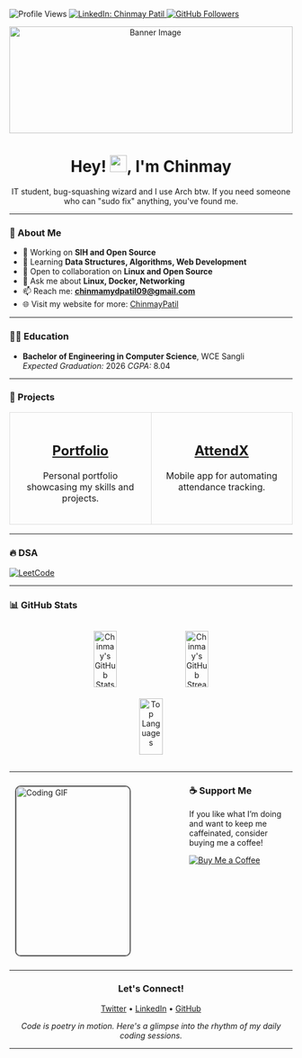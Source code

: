 ![Profile Views](https://komarev.com/ghpvc/?username=ChinmayOnGithub&color=brightgreen)
<a href="https://www.linkedin.com/in/chinmaypatil462/" target="_blank">
<img src="https://img.shields.io/badge/-Chinmay%20Patil-blue?style=flat-square&logo=Linkedin&logoColor=white" alt="LinkedIn: Chinmay Patil">
</a>
<a href="https://github.com/ChinmayOnGithub" target="_blank">
<img src="https://img.shields.io/github/followers/ChinmayOnGithub?label=follow&style=social" alt="GitHub Followers">
</a> 

<!-- ![Country](https://img.shields.io/badge/Country-India-success) -->
<!-- ![Languages](https://img.shields.io/badge/Languages-English%20%26%20Marathi-brightgreen) -->

<!-- Image Banner -->
<p align="center">
  <img src="https://github.com/user-attachments/assets/29302541-a6b2-4c4b-bfb1-95ef0caf8c3e" alt="Banner Image" style="width: 100%; height: 190px; object-fit: cover;">
</p>

<!-- Intro -->
<h1 align="center">Hey! <img src="https://media.giphy.com/media/hvRJCLFzcasrR4ia7z/giphy.gif" width="30px"/>, I'm Chinmay</h1>
<p align="center">
    IT student, bug-squashing wizard and I use Arch btw. If you need someone who can "sudo fix" anything, you've found me.
</p>

---

### 🚀 About Me

- 🔭 Working on **SIH and Open Source**
- 🌱 Learning **Data Structures, Algorithms, Web Development**
- 👯 Open to collaboration on **Linux and Open Source**
- 💬 Ask me about **Linux, Docker, Networking**
- 📫 Reach me: **chinmamydpatil09@gmail.com**
- 🌐 Visit my website for more: [ChinmayPatil](https://chinmayongithub.github.io/Portfolio/)
<!-- - 😄 Pronouns: **He/Him** -->

---

### 🧑‍🎓 Education

- **Bachelor of Engineering in Computer Science**, WCE Sangli  
  _Expected Graduation:_ 2026
  _CGPA:_ 8.04

<!-- - **High School**, SBB Karad  
  _Graduated:_ 2020  
  _Achievements:_ Survived calculus and learned how to code without breaking the computer. -->

---

### 🌟 Projects

<div align="center">
  <table>
    <tr>
      <td align="center" style="border: 1px solid #ddd; border-radius: 10px; padding: 20px; width: 45%; vertical-align: top;">
        <h2 style="color: #007acc; font-size: 1.5em;"><a href="https://github.com/ChinmayOnGithub/Portfolio">Portfolio</a></h2>
        <p>Personal portfolio showcasing my skills and projects.</p>
      </td>
      <td align="center" style="border: 1px solid #ddd; border-radius: 10px; padding: 20px; width: 45%; vertical-align: top;">
        <h2 style="color: #007acc; font-size: 1.5em;"><a href="https://github.com/ChinmayOnGithub/AttendX">AttendX</a></h2>
        <p>Mobile app for automating attendance tracking.</p>
      </td>
    </tr>
  </table>
</div>

<!-- _Spoiler alert_: These projects were all made with lots of love, sweat, and a few (read: many) late-night debugging sessions. -->

---

### 🔥 DSA

[![LeetCode](https://img.shields.io/badge/LeetCode-000000?style=for-the-badge&logo=LeetCode&logoColor=#d16c06)](https://www.example.com)

---


### 📊 GitHub Stats

<div align="center" style="margin: 0px;">
  <div align="center" style="margin: 20px;">
    <img src="https://github-readme-stats.vercel.app/api?username=ChinmayOnGithub&include_all_commits=true&count_private=true&show_icons=true&title_color=7A7ADB&icon_color=2234AE&text_color=D3D3D3&bg_color=0,000000,130F40" alt="Chinmay's GitHub Stats" style="width: 30%; height: 100px; margin: 10px;">
    <img src="https://github-readme-streak-stats.herokuapp.com/?user=ChinmayOnGithub&theme=radical" alt="Chinmay's GitHub Streak" style="width: 30%; height: 100px; margin: 10px;">
    <img src="https://github-readme-stats.vercel.app/api/top-langs/?username=ChinmayOnGithub&langs_count=9&layout=compact&title_color=7A7ADB&icon_color=2234AE&text_color=D3D3D3&bg_color=0,000000,130F40" alt="Top Languages" style="width: 30%; height: 100px; margin: 10px;">
  </div>

  ---


  <!-- GIF -->
  <p align="left" style="margin: 10px; width: 40%; float: left;">
    <img src="https://media.giphy.com/media/13HgwGsXF0aiGY/giphy.gif" alt="Coding GIF" style="width: 300px; height: auto; border-radius: 10px; border: 2px solid #5c5c5c; margin: 0px;">
  </p>

  <div style="margin-left: 320px; text-align: left;">
    <h3>☕ Support Me</h3>
    <p>If you like what I’m doing and want to keep me caffeinated, consider buying me a coffee!</p>
    <p>
      <a href="https://www.buymeacoffee.com/ChinmayOnGithub">
        <img src="https://img.shields.io/badge/Buy%20Me%20a%20Coffee-%23FFDD00.svg?style=flat-square&logo=buy-me-a-coffee&logoColor=black" alt="Buy Me a Coffee">
      </a>
    </p>
  </div>

  <div style="clear: both;"></div>

  ---

<h3 align="center">Let's Connect!</h3>

<p align="center">
  <a href="https://twitter.com/ChinmayOnWeb" target="_blank">Twitter</a> • 
  <a href="https://www.linkedin.com/in/chinmaypatil462/" target="_blank">LinkedIn</a> • 
  <a href="https://github.com/ChinmayOnGithub" target="_blank">GitHub</a>
</p>


<p align="center"><em>Code is poetry in motion. Here's a glimpse into the rhythm of my daily coding sessions.</em></p>

---



<!-- ### 🛠️ Skills & Tools
<p align="center">
  <img src="https://img.shields.io/badge/C-00599C?style=for-the-badge&logo=c&logoColor=white" alt="C" />
  <img src="https://img.shields.io/badge/C++-00599C?style=for-the-badge&logo=c%2B%2B&logoColor=white" alt="C++" />
  <img src="https://img.shields.io/badge/JavaScript-F7DF1E?style=for-the-badge&logo=javascript&logoColor=black" alt="JavaScript" />
  <img src="https://img.shields.io/badge/HTML5-E34F26?style=for-the-badge&logo=html5&logoColor=white" alt="HTML5" />
  <img src="https://img.shields.io/badge/CSS3-1572B6?style=for-the-badge&logo=css3&logoColor=white" alt="CSS3" />
  <img src="https://img.shields.io/badge/React-61DAFB?style=for-the-badge&logo=react&logoColor=black" alt="React" />
  <img src="https://img.shields.io/badge/Node.js-339933?style=for-the-badge&logo=node.js&logoColor=white" alt="Node.js" />
  <img src="https://img.shields.io/badge/MySQL-4479A1?style=for-the-badge&logo=mysql&logoColor=white" alt="MySQL" />
  <img src="https://img.shields.io/badge/Arch_Linux-1793D1?style=for-the-badge&logo=arch-linux&logoColor=ffffff" alt="Arch Linux" />
  <img src="https://img.shields.io/badge/KDE-1D99F3?style=for-the-badge&logo=kde&logoColor=white" alt="KDE" />
  <img src="https://img.shields.io/badge/VS%20Code-007ACC?style=for-the-badge&logo=visual-studio-code&logoColor=white" alt="VS Code" />
  <img src="https://img.shields.io/badge/Git-F05032?style=for-the-badge&logo=git&logoColor=white" alt="Git" />
  <img src="https://img.shields.io/badge/GitHub-181717?style=for-the-badge&logo=github&logoColor=white" alt="GitHub" />
</p>

--- -->


  <!-- BLOG-POST-LIST:START -->
  <!-- - [Your first blog post](https://example.com) -->
  <!-- BLOG-POST-LIST:END -->



<!--
### 🏆 Awards & Achievements
- 🥇
- 🌟
- 🚀  -->

<!-- --- -->